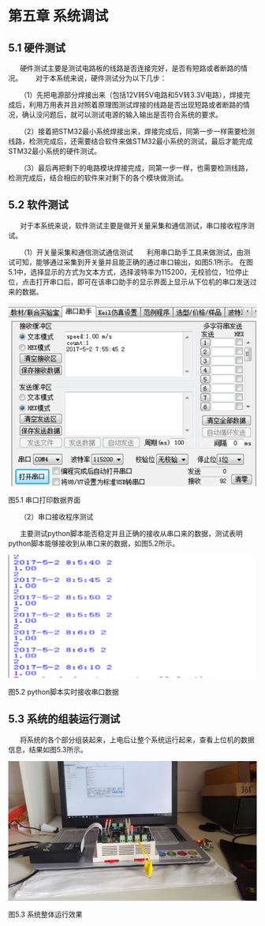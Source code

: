 # 第五章 系统调试
## 5.1 硬件测试
&nbsp;&nbsp;&nbsp;&nbsp;&nbsp;&nbsp;硬件测试主要是测试电路板的线路是否连接完好，是否有短路或者断路的情况。
&nbsp;&nbsp;&nbsp;&nbsp;&nbsp;&nbsp;对于本系统来说，硬件测试分为以下几步：

&nbsp;&nbsp;&nbsp;&nbsp;&nbsp;&nbsp;（1）先把电源部分焊接出来（包括12V转5V电路和5V转3.3V电路），焊接完成后，利用万用表并且对照着原理图测试焊接的线路是否出现短路或者断路的情况，确认没问题后，就可以测试电源的输入输出是否符合系统的要求。

&nbsp;&nbsp;&nbsp;&nbsp;&nbsp;&nbsp;（2）接着把STM32最小系统焊接出来，焊接完成后，同第一步一样需要检测线路，检测完成后，还需要结合软件来做STM32最小系统的测试，最后才能完成STM32最小系统的硬件测试。

&nbsp;&nbsp;&nbsp;&nbsp;&nbsp;&nbsp;（3）最后再把剩下的电路模块焊接完成，同第一步一样，也需要检测线路，检测完成后，结合相应的软件来对剩下的各个模块做测试。

## 5.2 软件测试

&nbsp;&nbsp;&nbsp;&nbsp;&nbsp;&nbsp;对于本系统来说，软件测试主要是做开关量采集和通信测试，串口接收程序测试。

&nbsp;&nbsp;&nbsp;&nbsp;&nbsp;&nbsp;（1）开关量采集和通信测试通信测试
&nbsp;&nbsp;&nbsp;&nbsp;&nbsp;&nbsp;利用串口助手工具来做测试，由测试可知，能够通过采集到开关量并且能正确的通过串口输出，如图5.1所示。
在图5.1中，选择显示的方式为文本方式，选择波特率为115200，无校验位，1位停止位，点击打开串口后，即可在该串口助手的显示界面上显示从下位机的串口发送过来的数据。

![](/assets/串口打印数据界面.png)

图5.1 串口打印数据界面

&nbsp;&nbsp;&nbsp;&nbsp;&nbsp;&nbsp;（2）串口接收程序测试

&nbsp;&nbsp;&nbsp;&nbsp;&nbsp;&nbsp;主要测试python脚本能否稳定并且正确的接收从串口来的数据，测试表明python脚本能够接收到从串口来的数据，如图5.2所示。

![](/assets/python脚本实时接收串口数据.png)

图5.2 python脚本实时接收串口数据
## 5.3 系统的组装运行测试

&nbsp;&nbsp;&nbsp;&nbsp;&nbsp;&nbsp;将系统的各个部分组装起来，上电后让整个系统运行起来，查看上位机的数据信息，结果如图5.3所示。

![](/assets/系统整体运行效果.png)

图5.3 系统整体运行效果

